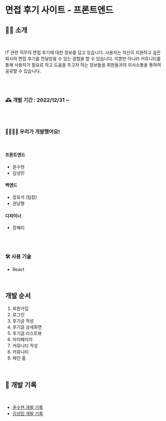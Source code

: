 # 면접 후기 사이트 - 프론트엔드

## 👨‍💼 소개

<br>

IT 관련 직무의 면접 후기에 대한 정보를 담고 있습니다. 사용자는 자신이 지원하고 싶은 회사의 면접 후기를 전달받을 수 있는 경험을 할 수 있습니다. 이뿐만 아니라 커뮤니티를 통해 사용자가 필요로 하고 도움을 주고자 하는 정보들을 회원들과의 의사소통을 통하여 공유할 수 있습니다.

<br><br>

### 🕰️ 개발 기간 : 2022/12/31 ~

<br><br>

### 👨‍👩‍👦‍👦 우리가 개발했어요!

<br>

#### 프론트엔드

- 윤수현
- 김성민

#### 백엔드

- 정유석 (팀장)
- 권남형

#### 디자이너

- 장혜리

<br><br>

### 🛠️ 사용 기술

- React

<br>

## 개발 순서

1. 회원가입
2. 로그인
3. 후기글 작성
4. 후기글 상세화면
5. 후기글 리스트뷰
6. 마이페이지
7. 커뮤니티 작성
8. 커뮤니티
9. 메인 홈

<br>

## 📜 개발 기록

<br>

- [윤수현 개발 기록](./SoohyunReadme.md)
- [김성민 개발 기록](./SeongMinReadme.md)

<br>
